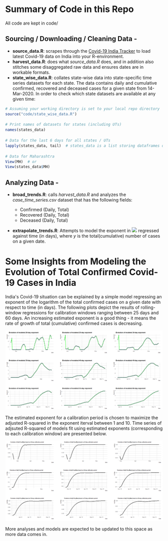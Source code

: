 # Summary of Code in this Repo

All code are kept in code/

## Sourcing / Downloading / Cleaning Data -
- **source_data.R**: scrapes through the [Covid-19 India Tracker](https://api.covid19india.org/) to load latest Covid-19 data on India into your R-environment.
- **harvest_data.R**: does what *source_data.R* does, and in addition also stitches some disaggregated raw data and ensures dates are in workable formats.
- **state_wise_data.R**: collates state-wise data into state-specific time series datasets for each state. The data contains daily and cumulative confirmed, recovered and deceased cases for a given state from 14-Mar-2020. In order to check which state datasets are available at any given time:

```r
# Assuming your working directory is set to your local repo directory
source("code/state_wise_data.R")

# Print names of datasets for states (including UTs)
names(states_data)

# Data for the last 6 days for all states / UTs
lapply(states_data, tail)  # states_data is a list storing dataframes of alls states

# Data for Maharashtra
View(MH)  # or
View(states_data$MH)
```

## Analyzing Data -
- **broad_trends.R**: calls *harvest_data.R* and analyzes the *case_time_series.csv* dataset that has the following fields:
	* Confirmed (Daily, Total)
	* Recovered (Daily, Total)
	* Deceased (Daily, Total)
	
- **extrapolate_trends.R**: Attempts to model the exponent in <img src="https://render.githubusercontent.com/render/math?math=log(y)^{exponent}"> regressed against time (in days), where *y* is the total(cumulative) number of cases on a given date.



# Some Insights from Modeling the Evolution of Total Confirmed Covid-19 Cases in India

India's Covid-19 situation can be explained by a simple model regressing an exponent of the logarithm of the total confirmed cases on a given date with respect to time (in days). The following plots depict the results of rolling-window regressions for calibration windows ranging between 25 days and 60 days. An increasing estimated exponent is a good thing - it means the rate of growth of total (cumulative) confirmed cases is decreasing.

![](output/plots/plot_03.png)

The estimated exponent for a calibration period is chosen to maximize the adjusted R-squared in the exponent iterval between 1 and 10. Time series of adjsuted R-squared of models fit using estimated exponents (corresponding to each calibration window) are presented below.  

![](output/plots/plot_04.png)

More analyses and models are expected to be updated to this space as more data comes in.



